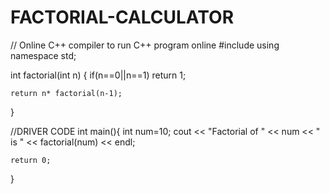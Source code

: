 # FACTORIAL-CALCULATOR



// Online C++ compiler to run C++ program online
#include <iostream>
using namespace std;

int factorial(int n) {
    if(n==0||n==1)
       return 1;
    
    return n* factorial(n-1);
}

//DRIVER CODE
int main(){
    int num=10;
        cout << "Factorial of "
         << num << " is " << factorial(num) << endl;

    return 0;
}
